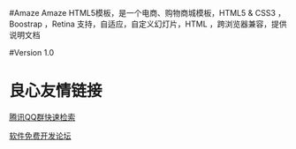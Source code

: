 #Amaze
Amaze HTML5模板，是一个电商、购物商城模板，HTML5 & CSS3 ，Boostrap ，Retina 支持，自适应，自定义幻灯片，HTML ，跨浏览器兼容，提供说明文档


#Version
1.0



 # 良心友情链接

[腾讯QQ群快速检索](http://u.720life.cn/s/8cf73f7c)

[软件免费开发论坛](http://u.720life.cn/s/bbb01dc0)